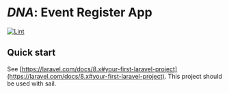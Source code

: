 # _DNA_: Event Register App

[![Lint](https://github.com/TheRealSpectrum/dna-event-register-app/actions/workflows/lint.yml/badge.svg)](https://github.com/TheRealSpectrum/dna-event-register-app/actions/workflows/lint.yml)

## Quick start

See [https://laravel.com/docs/8.x#your-first-laravel-project](https://laravel.com/docs/8.x#your-first-laravel-project).
This project should be used with sail.
